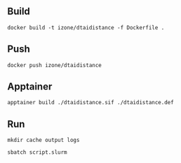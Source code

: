 ## Build
```docker build -t izone/dtaidistance -f Dockerfile .```

## Push
```docker push izone/dtaidistance```

## Apptainer
```apptainer build ./dtaidistance.sif ./dtaidistance.def```


## Run
```mkdir cache output logs```

```sbatch script.slurm```

